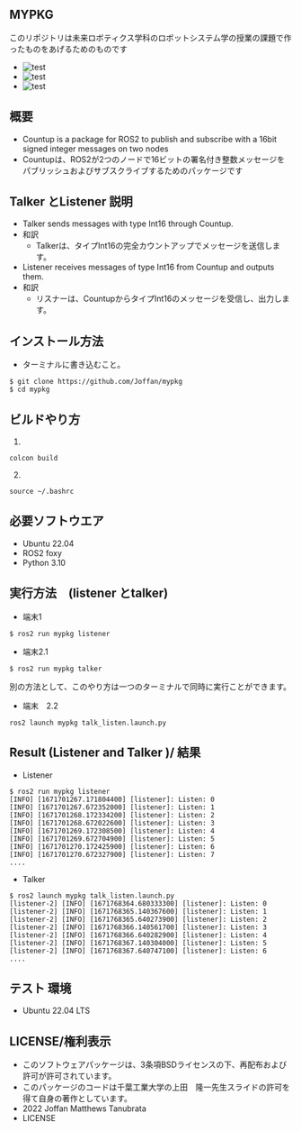 ## MYPKG
このリポジトリは未来ロボティクス学科のロボットシステム学の授業の課題で作ったものをあげるためのものです
* ![test](https://github.com/Joffan/mypkg/actions/workflows/test.yml/badge.svg)
* ![test](https://img.shields.io/badge/ros2-humble-blue)
* ![test](https://img.shields.io/badge/python-v3.10-blue)

## 概要
* Countup is a package for ROS2 to publish and subscribe with a 16bit signed integer messages on two nodes
* Countupは、ROS2が2つのノードで16ビットの署名付き整数メッセージをパブリッシュおよびサブスクライブするためのパッケージです
 
## Talker とListener 説明
* Talker sends messages with type Int16 through Countup.
 * 和訳
    * Talkerは、タイプInt16の完全カウントアップでメッセージを送信します。
　　
* Listener receives messages of type Int16 from Countup and outputs them.
 * 和訳
    * リスナーは、CountupからタイプInt16のメッセージを受信し、出力します。
     
## インストール方法
* ターミナルに書き込むこと。
```
$ git clone https://github.com/Joffan/mypkg
$ cd mypkg
```


## ビルドやり方
1)
```
colcon build
```
2)
```
source ~/.bashrc
```
## 必要ソフトウエア
  * Ubuntu 22.04
  * ROS2 foxy 
  * Python 3.10

## 実行方法　(listener とtalker)
* 端末1
```
$ ros2 run mypkg listener
```
* 端末2.1
```
$ ros2 run mypkg talker 
```
別の方法として、このやり方は一つのターミナルで同時に実行ことができます。
 
* 端末　2.2
```
ros2 launch mypkg talk_listen.launch.py
```

## Result (Listener and Talker )/ 結果
* Listener
```
$ ros2 run mypkg listener
[INFO] [1671701267.171804400] [listener]: Listen: 0
[INFO] [1671701267.672352000] [listener]: Listen: 1
[INFO] [1671701268.172334200] [listener]: Listen: 2
[INFO] [1671701268.672022600] [listener]: Listen: 3
[INFO] [1671701269.172308500] [listener]: Listen: 4
[INFO] [1671701269.672704900] [listener]: Listen: 5
[INFO] [1671701270.172425900] [listener]: Listen: 6
[INFO] [1671701270.672327900] [listener]: Listen: 7
....
```
* Talker  
```
$ ros2 launch mypkg talk_listen.launch.py
[listener-2] [INFO] [1671768364.680333300] [listener]: Listen: 0
[listener-2] [INFO] [1671768365.140367600] [listener]: Listen: 1
[listener-2] [INFO] [1671768365.640273900] [listener]: Listen: 2
[listener-2] [INFO] [1671768366.140561700] [listener]: Listen: 3
[listener-2] [INFO] [1671768366.640282900] [listener]: Listen: 4
[listener-2] [INFO] [1671768367.140304000] [listener]: Listen: 5
[listener-2] [INFO] [1671768367.640747100] [listener]: Listen: 6
....
```

##  テスト 環境
* Ubuntu 22.04 LTS

## LICENSE/権利表示
 * このソフトウェアパッケージは、3条項BSDライセンスの下、再配布および許可が許可されています。
 * このパッケージのコードは千葉工業大学の上田　隆一先生スライドの許可を得て自身の著作としています。
 * 2022 Joffan Matthews Tanubrata
 * LICENSE


